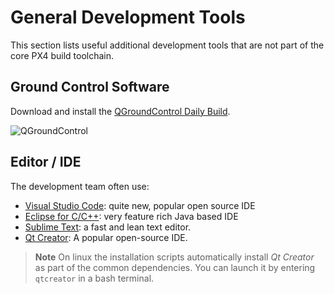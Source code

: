 # General Development Tools

This section lists useful additional development tools that are not part of the core PX4 build toolchain.

## Ground Control Software

Download and install the [QGroundControl Daily Build](https://docs.qgroundcontrol.com/en/releases/daily_builds.html).

![QGroundControl](../../assets/qgc_goto.jpg)

## Editor / IDE

The development team often use:

* [Visual Studio Code](https://code.visualstudio.com/): quite new, popular open source IDE
* [Eclipse for C/C++](https://www.eclipse.org/downloads/eclipse-packages/): very feature rich Java based IDE
* [Sublime Text](https://www.sublimetext.com): a fast and lean text editor. 
* [Qt Creator](http://www.qt.io/download-open-source/#section-6): A popular open-source IDE.

> **Note** On linux the installation scripts automatically install *Qt Creator* as part of the common dependencies. You can launch it by entering `qtcreator` in a bash terminal.
